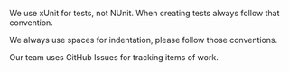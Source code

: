 We use xUnit for tests, not NUnit. When creating tests always follow that convention.

We always use spaces for indentation, please follow those conventions.

Our team uses GitHub Issues for tracking items of work.
